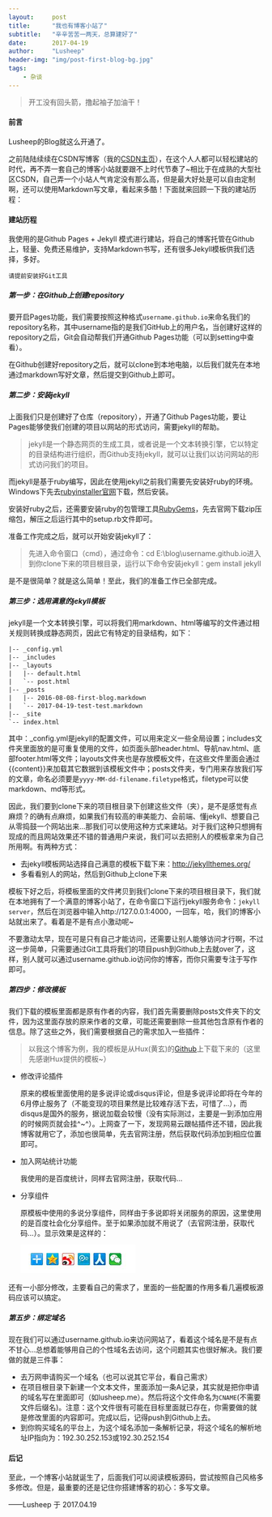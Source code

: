 ```yaml
---
layout:     post
title:      "我也有博客小站了"
subtitle:   "辛辛苦苦一两天，总算建好了"
date:       2017-04-19
author:     "Lusheep"
header-img: "img/post-first-blog-bg.jpg"
tags:
    - 杂谈
---
```


> 开工没有回头箭，撸起袖子加油干！

#### 前言

Lusheep的Blog就这么开通了。

之前陆陆续续在CSDN写博客（我的<a href="http://blog.csdn.net/shakespeare001" target="_blank">CSDN主页</a>），在这个人人都可以轻松建站的时代，再不弄一套自己的博客小站就要跟不上时代节奏了~相比于在成熟的大型社区CSDN，自己弄一个小站人气肯定没有那么高，但是最大好处是可以自由定制啊，还可以使用Markdown写文章，看起来多酷！下面就来回顾一下我的建站历程：

#### 建站历程

我使用的是Github Pages + Jekyll 模式进行建站，将自己的博客托管在Github上，轻量、免费还易维护，支持Markdown书写，还有很多Jekyll模板供我们选择，多好。

```
请提前安装好Git工具
```

##### 第一步：在Github上创建repository

要开启Pages功能，我们需要按照这种格式`username.github.io`来命名我们的repository名称，其中username指的是我们GitHub上的用户名，当创建好这样的repository之后，Git会自动帮我们开通Github Pages功能（可以到setting中查看）。

在Github创建好repository之后，就可以clone到本地电脑，以后我们就先在本地通过markdown写好文章，然后提交到Github上即可。

##### 第二步：安装jekyll

上面我们只是创建好了仓库（repository），开通了Github Pages功能，要让Pages能够使我们创建的项目以网站的形式访问，需要jekyll的帮助。

> jekyll是一个静态网页的生成工具，或者说是一个文本转换引擎，它以特定的目录结构进行组织，而Github支持jekyll，就可以让我们以访问网站的形式访问我们的项目。

而jekyll是基于ruby编写，因此在使用jekyll之前我们需要先安装好ruby的环境。Windows下先去<a href="http://rubyinstaller.org/" target="_blank">rubyinstaller官网</a>下载，然后安装。

安装好ruby之后，还需要安装ruby的包管理工具<a href="https://rubygems.org/pages/download" target="_blank">RubyGems</a>，先去官网下载zip压缩包，解压之后运行其中的setup.rb文件即可。

准备工作完成之后，就可以开始安装jekyll了：

> 先进入命令窗口（cmd），通过命令：cd E:\blog\username.github.io进入到你clone下来的项目根目录，运行以下命令安装jekyll：gem install jekyll

是不是很简单？就是这么简单！至此，我们的准备工作已全部完成。

##### 第三步：选用满意的jekyll模板

jekyll是一个文本转换引擎，可以将我们用markdown、html等编写的文件通过相关规则转换成静态网页，因此它有特定的目录结构，如下：

```
|-- _config.yml  
|-- _includes  
|-- _layouts  
|   |-- default.html  
|   `-- post.html  
|-- _posts  
|   |-- 2016-08-08-first-blog.markdown
|   `-- 2017-04-19-test-test.markdown 
|-- _site  
`-- index.html  
```

其中：_config.yml是jekyll的配置文件，可以用来定义一些全局设置；includes文件夹里面放的是可重复使用的文件，如页面头部header.html、导航nav.html、底部footer.html等文件；layouts文件夹也是存放模板文件，在这些文件里面会通过{{content}}来加载其它数据到该模板文件中；posts文件夹，专门用来存放我们写的文章，命名必须要是`yyyy-MM-dd-filename.filetype`格式，filetype可以使markdown、md等形式。

因此，我们要到clone下来的项目根目录下创建这些文件（夹），是不是感觉有点麻烦？的确有点麻烦，如果我们有较高的审美能力、会前端、懂jekyll、想要自己从零捣鼓一个网站出来...那我们可以使用这种方式来建站。对于我们这种只想拥有现成的而且网站效果还不错的普通用户来说，我们可以去把别人的模板拿来为自己所用啊。有两种方式：

- 去jekyll模板网站选择自己满意的模板下载下来：http://jekyllthemes.org/
- 多看看别人的网站，然后到Github上clone下来

模板下好之后，将模板里面的文件拷贝到我们clone下来的项目根目录下，我们就在本地拥有了一个满意的博客小站了，在命令窗口下运行jekyll服务命令：`jekyll server`，然后在浏览器中输入http://127.0.0.1:4000，一回车，哈，我们的博客小站就出来了。看着是不是有点小激动呢~

不要激动太早，现在可是只有自己才能访问，还需要让别人能够访问才行啊，不过这一步简单，只需要通过Git工具将我们的项目push到Github上去就over了，这样，别人就可以通过username.github.io访问你的博客，而你只需要专注于写作即可。

##### 第四步：修改模板

我们下载的模板里面都是原有作者的内容，我们首先需要删除posts文件夹下的文件，因为这里面存放的原来作者的文章，可能还需要删除一些其他包含原有作者的信息。除了这些之外，我们需要根据自己的需求加入一些插件：

> 以我这个博客为例，我的模板是从Hux(黄玄)的<a href="https://github.com/Huxpro/huxpro.github.io" target="_blank">Github</a>上下载下来的（这里先感谢Hux提供的模板~）

- 修改评论插件

  原来的模板里面使用的是多说评论或disqus评论，但是多说评论即将在今年的6月停止服务了（不能变现的项目果然是比较难存活下去，可惜了...），而disqus是国外的服务，据说加载会较慢（没有实际测过，主要是一到添加应用的时候网页就会挂^~^）。上网查了一下，发现网易云跟帖插件还不错，因此我博客就用它了，添加也很简单，先去官网注册，然后获取代码添加到相应位置即可。

- 加入网站统计功能

  我使用的是百度统计，同样去官网注册，获取代码...

- 分享组件

  原模板中使用的多说分享组件，同样由于多说即将关闭服务的原因，这里使用的是百度社会化分享组件。至于如果添加就不用说了（去官网注册，获取代码...）。显示效果是这样的：

  ![分享组件](/img/baidu_share.jpg)

还有一小部分修改，主要看自己的需求了，里面的一些配置的作用多看几遍模板源码应该可以搞定。

#####  第五步：绑定域名

现在我们可以通过username.github.io来访问网站了，看着这个域名是不是有点不甘心...总想着能够用自己的个性域名去访问，这个问题其实也很好解决。我们要做的就是三件事：

- 去万网申请购买一个域名（也可以说其它平台，看自己需求）
- 在项目根目录下新建一个文本文件，里面添加一条A记录，其实就是把你申请的域名写在里面即可（如lusheep.me）。然后将这个文件命名为`CNAME`(不需要文件后缀名)。注意：这个文件很有可能在目标里面就已存在，你需要做的就是修改里面的内容即可。完成以后，记得push到Github上去。
- 到你购买域名的平台上，为这个域名添加一条解析记录，将这个域名的解析地址IP指向为：192.30.252.153或192.30.252.154

#### 后记

至此，一个博客小站就诞生了，后面我们可以阅读模板源码，尝试按照自己风格多多修改。但是，最重要的还是记住你搭建博客的初心：多写文章。

——Lusheep 于 2017.04.19